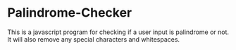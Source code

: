 # Palindrome-Checker
This is a javascript program for checking if a user input is palindrome or not. It will also remove any special characters and whitespaces.
